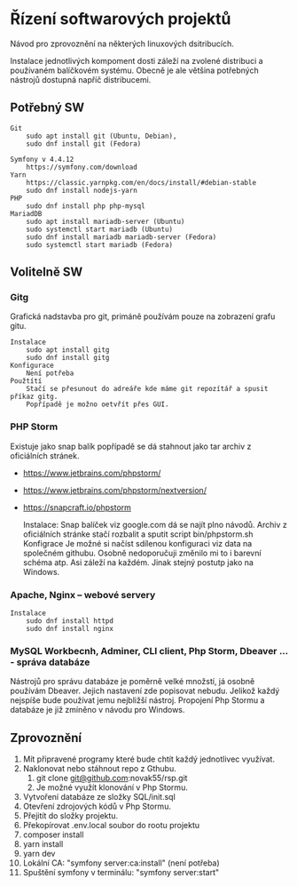 # Řízení softwarových projektů

Návod pro zprovoznění na některých linuxových dsitribucích.

Instalace jednotlivých kompoment dosti záleží na zvolené distribuci a používaném balíčkovém systému. Obecně je ale většina potřebných nástrojů dostupná napříč distribucemi.

## Potřebný SW

    Git
        sudo apt install git (Ubuntu, Debian),
        sudo dnf install git (Fedora)

    Symfony v 4.4.12 
        https://symfony.com/download
    Yarn 
        https://classic.yarnpkg.com/en/docs/install/#debian-stable
        sudo dnf install nodejs-yarn
    PHP
        sudo dnf install php php-mysql
    MariadDB
        sudo apt install mariadb-server (Ubuntu)
        sudo systemctl start mariadb (Ubuntu)
        sudo dnf install mariadb mariadb-server (Fedora)
        sudo systemctl start mariadb (Fedora)

## Volitelně SW
    
### Gitg 
Grafická nadstavba pro git, primáně používám pouze na zobrazení grafu gitu.
    
    Instalace
        sudo apt install gitg
        sudo dnf install gitg
    Konfigurace
        Není potřeba
    Použtítí
        Stačí se přesunout do adreáře kde máme git repozítář a spusit příkaz gitg. 
        Popřípadě je možno oetvřít přes GUI.

### PHP Storm
Existuje jako snap balík popřípadě se dá stahnout jako tar archiv z oficiálních stránek.

 - https://www.jetbrains.com/phpstorm/
 - https://www.jetbrains.com/phpstorm/nextversion/
 - https://snapcraft.io/phpstorm


    Instalace:
        Snap balíček viz google.com dá se najít plno návodů.
        Archiv z oficiálních stránke stačí rozbalit a sputit script bin/phpstorm.sh
    Konfigrace
        Je možné si načíst sdílenou konfiguraci viz data na společném githubu. Osobně nedoporučuji změnilo mi to i barevní schéma atp. Asi záleží na každém. Jinak stejný postutp jako na Windows.

### Apache, Nginx – webové servery

    Instalace
        sudo dnf install httpd
        sudo dnf install nginx

### MySQL Workbecnh, Adminer, CLI client, Php Storm, Dbeaver ... - správa databáze
Nástrojů pro správu databáze je poměrně velké množstí, já osobně používám Dbeaver. Jejich nastavení zde popisovat nebudu. Jelikož každý nejspíše bude používat jemu nejbližší nástroj. Propojení Php Stormu a databáze je již zmíněno v návodu pro  Windows.

## Zprovoznění

 1) Mít připravené programy které bude chtít každý jednotlivec využívat.
 2) Naklonovat nebo stáhnout repo z Gthubu.
    1) git clone git@github.com:novak55/rsp.git
    2) Je možné využít klonování v Php Stormu. 
 3) Vytvoření databáze ze složky SQL/init.sql 
 4) Otevření zdrojových kódů v Php Stormu.
 5) Přejitít do složky projektu.
 6) Překopírovat .env.local soubor do rootu projektu
 7) composer install
 8) yarn install
 9) yarn dev
 10) Lokální CA: "symfony server:ca:install" (není potřeba)
 11) Spuštění symfony v terminálu: "symfony server:start" 
